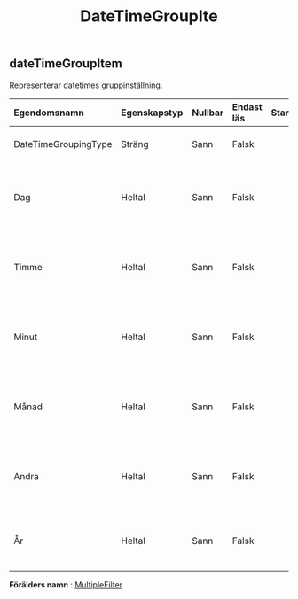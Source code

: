 ﻿---
title: DateTimeGroupIte
second_title: Aspose.Cells Cloud Documen
type: docs
url: /sv/specification/model/datetimegroupitem/
description: "Aspose.Cells Molnmodellspecifikation: DateTimeGroupItem. Hantera enkelt Excel och andra kalkylarksdokument med funktioner som att öppna, generera, redigera, dela, slå samman, jämföra och konvertera"
kwords: Excel, Office, Kalkylblad, Cloud REST API, DateTimeGroupItem
weight: 50
---
## **dateTimeGroupItem**

 Representerar datetimes gruppinställning.

| Egendomsnamn| Egenskapstyp| Nullbar| Endast läs| Standardvärde| Beskrivning|
|:- |:- |:- |:- |:- |:- |
| DateTimeGroupingType| Sträng| Sann| Falsk|| Hämtar och ställer in grupptyp.|
| Dag| Heltal| Sann| Falsk|| Hämtar och ställer in dagen för det grupperade datumet.|
| Timme| Heltal| Sann| Falsk|| Hämtar och ställer in timmen för den grupperade datumtiden.|
| Minut| Heltal| Sann| Falsk|| Hämtar och ställer in minuten för den grupperade datumtiden.|
|Månad| Heltal| Sann| Falsk|| Hämtar och ställer in månaden för det grupperade datumet.|
| Andra| Heltal| Sann| Falsk|| Hämtar och ställer in den andra av den grupperade datumtiden.|
| År| Heltal| Sann| Falsk|| Hämtar och ställer in år för det grupperade datumet.|

**Förälders namn** : [MultipleFilter](/specification/model/multiplefilter)

